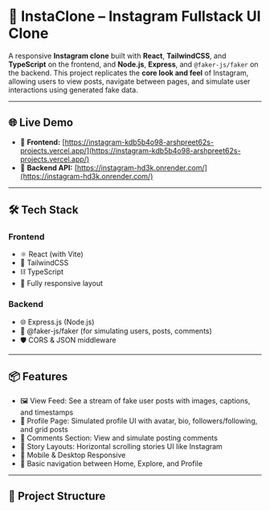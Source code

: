 # 📸 InstaClone – Instagram Fullstack UI Clone

A responsive **Instagram clone** built with **React**, **TailwindCSS**, and **TypeScript** on the frontend, and **Node.js**, **Express**, and `@faker-js/faker` on the backend. This project replicates the **core look and feel** of Instagram, allowing users to view posts, navigate between pages, and simulate user interactions using generated fake data.

---

## 🌐 Live Demo

- 🔗 **Frontend:** [https://instagram-kdb5b4o98-arshpreet62s-projects.vercel.app/](https://instagram-kdb5b4o98-arshpreet62s-projects.vercel.app/)
- 🔗 **Backend API:** [https://instagram-hd3k.onrender.com/](https://instagram-hd3k.onrender.com/)

---

## 🛠️ Tech Stack

### Frontend
- ⚛️ React (with Vite)
- 🎨 TailwindCSS
- ⛓️ TypeScript
- 📱 Fully responsive layout

### Backend
- 🌐 Express.js (Node.js)
- 🤖 @faker-js/faker (for simulating users, posts, comments)
- 🛡️ CORS & JSON middleware

---

## 📦 Features

- 🖼️ View Feed: See a stream of fake user posts with images, captions, and timestamps
- 🙋 Profile Page: Simulated profile UI with avatar, bio, followers/following, and grid posts
- 💬 Comments Section: View and simulate posting comments
- 🔁 Story Layouts: Horizontal scrolling stories UI like Instagram
- 📲 Mobile & Desktop Responsive
- 🎯 Basic navigation between Home, Explore, and Profile

---

## 📁 Project Structure

